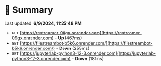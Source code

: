 # 📖 Summary
Last updated: **6/9/2024, 11:25:48 PM**

- `GET` [https://restreamer-09gx.onrender.com](https://restreamer-09gx.onrender.com) - **Up** (467ms)
- `GET` [https://filestreambot-b5k6.onrender.com/](https://filestreambot-b5k6.onrender.com/) - **Down** (255ms)
- `GET` [https://jupyterlab-python3-12-3.onrender.com](https://jupyterlab-python3-12-3.onrender.com) - **Down** (181ms)
